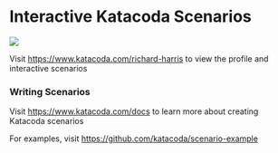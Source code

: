 # Interactive Katacoda Scenarios

[![](http://shields.katacoda.com/katacoda/richard-harris/count.svg)](https://www.katacoda.com/richard-harris "Get your profile on Katacoda.com")

Visit https://www.katacoda.com/richard-harris to view the profile and interactive scenarios

### Writing Scenarios
Visit https://www.katacoda.com/docs to learn more about creating Katacoda scenarios

For examples, visit https://github.com/katacoda/scenario-example
